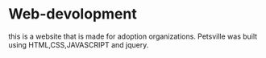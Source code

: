 # Web-devolopment
this is a website that is made for adoption organizations. Petsville was built using HTML,CSS,JAVASCRIPT and jquery.
